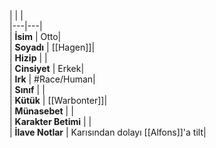 |  |  |<br>|---|---|<br>| **İsim** | Otto|<br>| **Soyadı** | [[Hagen]]|<br>| **Hizip** | |<br>| **Cinsiyet** | Erkek|<br>| **Irk** | #Race/Human|<br>| **Sınıf** | |<br>| **Kütük** | [[Warbonter]]|<br>| **Münasebet** | |<br>| **Karakter Betimi** | |<br>| **İlave Notlar** | Karısından dolayı [[Alfons]]'a tilt|<br>